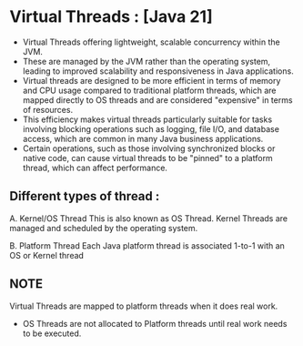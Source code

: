 # Virtual Threads : [Java 21]

- Virtual Threads offering lightweight, scalable concurrency within the JVM.
- These are managed by the JVM rather than the operating system, leading to improved scalability and responsiveness in Java applications.
- Virtual threads are designed to be more efficient in terms of memory and CPU usage compared to traditional platform threads, which are mapped directly to OS threads and are considered "expensive" in terms of resources.
 - This efficiency makes virtual threads particularly suitable for tasks involving blocking operations such as logging, file I/O, and database access, which are common in many Java business applications.
 - Certain operations, such as those involving synchronized blocks or native code, can cause virtual threads to be "pinned" to a platform thread, which can affect performance.

   
## Different types of thread :
A. Kernel/OS Thread
This is also known as OS Thread. Kernel Threads are managed and scheduled by the operating system.

B. Platform Thread
Each Java platform thread is associated 1-to-1 with an OS or Kernel thread


## NOTE
Virtual Threads are mapped to platform threads when it does real work.
- OS Threads are not allocated to Platform threads until real work needs to be executed.

